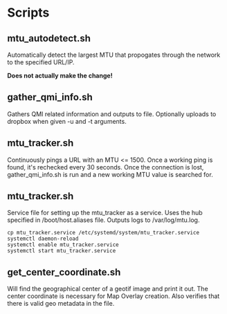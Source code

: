 # Scripts

## mtu_autodetect.sh

Automatically detect the largest MTU that propogates through the network to the specified URL/IP.

**Does not actually make the change!**


## gather_qmi_info.sh
Gathers QMI related information and outputs to file. Optionally uploads to dropbox when given -u and -t arguments.

## mtu_tracker.sh
Continuously pings a URL with an MTU <= 1500. Once a working ping is found, it's rechecked every 30 seconds. Once the connection is lost, gather_qmi_info.sh is run and a new working MTU value is searched for.

## mtu_tracker.sh
Service file for setting up the mtu_tracker as a service. Uses the hub specified in /boot/host.aliases file. Outputs logs to /var/log/mtu.log.

	cp mtu_tracker.service /etc/systemd/system/mtu_tracker.service
	systemctl daemon-reload
	systemctl enable mtu_tracker.service
	systemctl start mtu_tracker.service

## get_center_coordinate.sh
Will find the geographical center of a geotif image and print it out. The center coordinate is necessary for Map Overlay creation. Also verifies that there is valid geo metadata in the file. 
